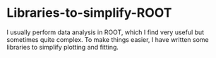# Libraries-to-simplify-ROOT
I usually perform data analysis in ROOT, which I find very useful but sometimes quite complex. To make things easier, I have written some libraries to simplify plotting and fitting.
